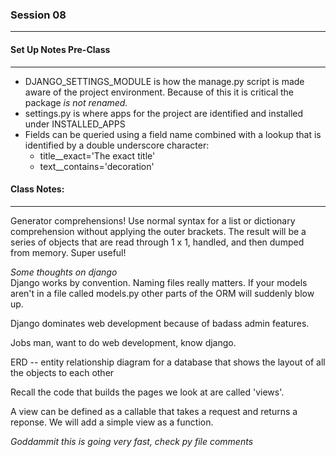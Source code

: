 ### Session 08  
---

#### Set Up Notes Pre-Class
---
* DJANGO_SETTINGS_MODULE is how the manage.py script is made aware of the project environment. Because of this it is critical the package _is not renamed._
* settings.py is where apps for the project are identified and installed under INSTALLED_APPS
* Fields can be queried using a field name combined with a lookup that is identified by a double underscore character:
    * title__exact='The exact title'
    * text__contains='decoration'

#### Class Notes:
---
Generator comprehensions! Use normal syntax for a list or dictionary comprehension without applying the outer brackets. The result will be a series of objects that are read through 1 x 1, handled, and then dumped from memory. Super useful!

*Some thoughts on django*  
Django works by convention. Naming files really matters. If your models aren't in a file called models.py other parts of the ORM will suddenly blow up.

Django dominates web development because of badass admin features.

Jobs man, want to do web development, know django.

ERD -- entity relationship diagram for a database that shows the layout of all the objects to each other

Recall the code that builds the pages we look at are called 'views'.

A view can be defined as a callable that takes a request and returns a reponse. We will add a simple view as a function.

_Goddammit this is going very fast, check py file comments_
